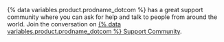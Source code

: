{% data variables.product.prodname_dotcom %} has a great support community where you can ask for help and talk to people from around the world. Join the conversation on [{% data variables.product.prodname_dotcom %} Support Community](https://github.community/).
